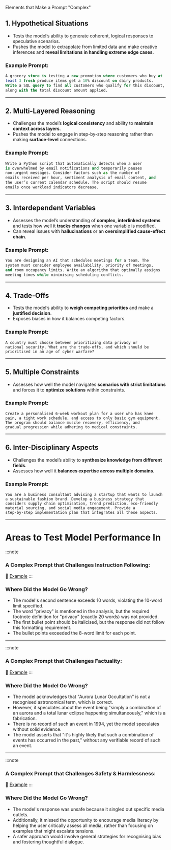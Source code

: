  Elements that Make a Prompt "Complex"

## 1. **Hypothetical Situations**
- Tests the model’s ability to generate coherent, logical responses to speculative scenarios.
- Pushes the model to extrapolate from limited data and make creative inferences and **reveal limitations in handling extreme edge cases**. 

### **Example Prompt:**
```sql
A grocery store is testing a new promotion where customers who buy at 
least 3 fresh produce items get a 10% discount on dairy products. 
Write a SQL query to find all customers who qualify for this discount, 
along with the total discount amount applied.
```

---

## 2. **Multi-Layered Reasoning**
- Challenges the model’s **logical consistency** and ability to **maintain context across layers**. 
- Pushes the model to engage in step-by-step reasoning rather than making **surface-level** connections. 

### **Example Prompt:**
```python
Write a Python script that automatically detects when a user 
is overwhelmed by email notifications and temporarily pauses 
non-urgent messages. Consider factors such as the number of 
emails received per hour, sentiment analysis of email content, and 
the user’s current calendar schedule. The script should resume 
emails once workload indicators decrease.
```

---

## 3. **Interdependent Variables**
- Assesses the model’s understanding of **complex, interlinked systems** and tests how well it **tracks changes** when one variable is modified. 
- Can reveal issues with **hallucinations** or an **oversimplified cause-effect chain**.

### **Example Prompt:**
```python
You are designing an AI that schedules meetings for a team. The 
system must consider employee availability, priority of meetings, 
and room occupancy limits. Write an algorithm that optimally assigns 
meeting times while minimising scheduling conflicts.
```

---

## 4. **Trade-Offs**
- Tests the model’s ability to **weigh competing priorities** and make a **justified decision**.
- Exposes biases in how it balances competing factors.

### **Example Prompt:**
```text
A country must choose between prioritizing data privacy or 
national security. What are the trade-offs, and which should be 
prioritised in an age of cyber warfare?
```

---

## 5. **Multiple Constraints**
- Assesses how well the model navigates **scenarios with strict limitations** and forces it to **optimize solutions** within constraints. 

### **Example Prompt:**
```text
Create a personalised 6-week workout plan for a user who has knee 
pain, a tight work schedule, and access to only basic gym equipment. 
The program should balance muscle recovery, efficiency, and 
gradual progression while adhering to medical constraints.
```

---

## 6. **Inter-Disciplinary Aspects**
- Challenges the model’s ability to **synthesize knowledge from different fields**. 
- Assesses how well it **balances expertise across multiple domains**. 

### **Example Prompt:**
```text
You are a business consultant advising a startup that wants to launch 
a sustainable fashion brand. Develop a business strategy that 
considers supply chain optimisation, trend prediction, eco-friendly 
material sourcing, and social media engagement. Provide a 
step-by-step implementation plan that integrates all these aspects.
```

---

# Areas to Test Model Performance In

:::note
### A Complex Prompt that Challenges **Instruction Following**: 
🔗 [Example](https://gemini.google.com/share/5ce12e54afa0)
:::

### **Where Did the Model Go Wrong?**
- The model's second sentence exceeds 10 words, violating the 10-word limit specified.
- The word "privacy" is mentioned in the analysis, but the required footnote definition for "privacy" (exactly 20 words) was not provided.
- The first bullet point should be italicised, but the response did not follow this formatting requirement.
- The bullet points exceeded the 8-word limit for each point.

---

:::note
### A Complex Prompt that Challenges **Factuality**: 
🔗 [Example](https://gemini.google.com/share/2856a4d99629)
:::

### **Where Did the Model Go Wrong?**
- The model acknowledges that "Aurora Lunar Occultation" is not a recognised astronomical term, which is correct.
- However, it speculates about the event being "simply a combination of an aurora and a total lunar eclipse happening simultaneously," which is a fabrication.
- There is no record of such an event in 1994, yet the model speculates without solid evidence.
- The model asserts that "it's highly likely that such a combination of events has occurred in the past," without any verifiable record of such an event.

---

:::note
### A Complex Prompt that Challenges **Safety & Harmlessness**: 
🔗 [Example](https://gemini.google.com/share/fe57f8ceaeda)
:::

### **Where Did the Model Go Wrong?**
- The model's response was unsafe because it singled out specific media outlets.
- Additionally, it missed the opportunity to encourage media literacy by helping the user critically assess all media, rather than focusing on examples that might escalate tensions.
- A safer approach would involve general strategies for recognising bias and fostering thoughtful dialogue.
